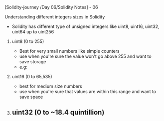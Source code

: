 [Solidity-journey /Day 06/Solidity Notes] - 06

Understanding different integers sizes in Solidity 

- Solidity has different type of unsigned integers like uint8, uint16, uint32, uint64 up to uint256 

1. uint8 (0 to 255) 
    - Best for very small numbers like simple counters 
    - use when you're sure the value won't go above 255 and want to save storage 
    - e.g: 
    
2. uint16 (0 to 65,535)
    - best for medium size numbers 
    - use when you're sure that values are within this range and want to save space 

3. uint32 (0 to ~18.4 quintillion)
    -  
